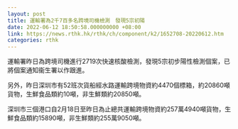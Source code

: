```yaml
---
layout: post
title: 運輸署為2千7百多名跨境司機檢測　發現5宗初陽
date: 2022-06-12 18:50:58.000000000 +08:00
link: https://news.rthk.hk/rthk/ch/component/k2/1652708-20220612.htm
categories: rthk
---
```


運輸署昨日為跨境司機進行2719次快速核酸檢測，發現5宗初步陽性檢測個案，已將個案通知衞生署以作跟進。

另外，昨日深圳市有52班次貨船經水路運輸跨境物資約4470個標箱，約20860噸貨物，生鮮食品類約10噸，非生鮮類約20850噸。

深圳市三個港口自2月18日至昨日為止總共運輸跨境物資約257萬4940噸貨物，生鮮食品類約15890噸，非生鮮類約255萬9050噸。
